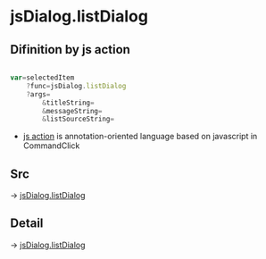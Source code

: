 # jsDialog.listDialog

## Difinition by js action

```js.js

var=selectedItem
	?func=jsDialog.listDialog
	?args=
		&titleString=
		&messageString=
		&listSourceString=
```

- [js action]() is annotation-oriented language based on javascript in CommandClick

## Src

-> [jsDialog.listDialog](https://github.com/puutaro/CommandClick/blob/master/app/src/main/java/com/puutaro/commandclick/fragment_lib/terminal_fragment/js_interface/dialog/JsDialog.kt#L96)

## Detail

-> [jsDialog.listDialog](https://github.com/puutaro/CommandClick/blob/master/md/developer/js_interface/details/dialog/JsDialog/listDialog.md)
